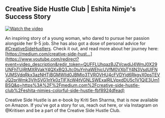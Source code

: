 ﻿## Creative Side Hustle Club | Eshita Nimje's Success Story

[![Watch the video](https://github.com/ksens/ksens.github.io/blob/master/img/WhatsApp%20Image%202023-04-11%20at%202.03.46%20AM.jpeg?raw=true)](https://youtu.be/1nBfnh2jJio)

An inspiring story of a young woman, who dared to pursue her passion alongside her 9-5 job. She has also got a dose of personal advice for [#CreativeSideHustlers](https://m.youtube.com/results?search_query=%23creativesidehustlers)​. Check it out, and read more about her journey here: [https://medium.com/creative-side-hust...](https://www.youtube.com/redirect?event=video_description&redir_token=QUFFLUhqazBJZVcwdjJ4WmJ0X29UNFhTUjRtMXRVakY4QXxBQ3Jtc0tuYnhaWEhicUVfM0VXbTY4N3VsdUlFNVJMSVdqRkx3azNHTjBGMWlId0JBMlo3TVROVHU4cFVDYjd6RkgyX0psTEVJQ2prWmk3VlhSVG1nYk0zTlFXcW4tVGNLSWExalRlLVpxdDU5c1V1QjE3Um1BSQ&q=https%3A%2F%2Fmedium.com%2Fcreative-side-hustle-club%2Feshita-nimjes-colorful-side-hustle-fbf8924dfead)​

Creative Side Hustle is an e-book by Kriti Sen Sharma, that is now available on Amazon. If you've got a story for us, reach out here, or via Instagram on @Kritisen and be a part of the Creative Side Hustle Club.
